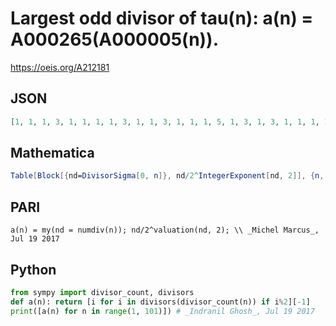 # Largest odd divisor of tau\(n\): a\(n\) \= A000265\(A000005\(n\)\)\.
https://oeis.org/A212181
## JSON
```JSON
[1, 1, 1, 3, 1, 1, 1, 1, 3, 1, 1, 3, 1, 1, 1, 5, 1, 3, 1, 3, 1, 1, 1, 1, 3, 1, 1, 3, 1, 1, 1, 3, 1, 1, 1, 9, 1, 1, 1, 1, 1, 1, 1, 3, 3, 1, 1, 5, 3, 3, 1, 3, 1, 1, 1, 1, 1, 1, 1, 3, 1, 1, 3, 7, 1, 1, 1, 3, 1, 1, 1, 3, 1, 1, 3, 3, 1, 1, 1, 5, 5, 1, 1, 3, 1, 1, 1, 1]
```
## Mathematica
```Mathematica
Table[Block[{nd=DivisorSigma[0, n]}, nd/2^IntegerExponent[nd, 2]], {n, 100}] (* _Indranil Ghosh_, Jul 19 2017, after PARI code *)
```
## PARI
```PARI
a(n) = my(nd = numdiv(n)); nd/2^valuation(nd, 2); \\ _Michel Marcus_, Jul 19 2017
```
## Python
```Python
from sympy import divisor_count, divisors
def a(n): return [i for i in divisors(divisor_count(n)) if i%2][-1]
print([a(n) for n in range(1, 101)]) # _Indranil Ghosh_, Jul 19 2017
```
